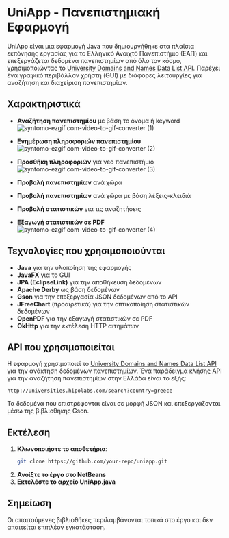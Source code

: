 # UniApp - Πανεπιστημιακή Εφαρμογή

UniApp είναι μια εφαρμογή Java που δημιουργήθηκε στα πλαίσια εκπόνησης εργασίας για το Ελληνικό Ανοιχτό Πανεπιστήμιο (ΕΑΠ) και επεξεργάζεται δεδομένα πανεπιστημίων από όλο τον κόσμο, χρησιμοποιώντας το [University Domains and Names Data List API](https://github.com/Hipo/university-domains-list-api). Παρέχει ένα γραφικό περιβάλλον χρήστη (GUI) με διάφορες λειτουργίες για αναζήτηση και διαχείριση πανεπιστημίων.

## Χαρακτηριστικά

- **Αναζήτηση πανεπιστημίου** με βάση το όνομα ή keyword
 ![syntomo-ezgif com-video-to-gif-converter (1)](https://github.com/user-attachments/assets/eedbbbed-7665-40c0-bb13-8c0051e77483)

- **Ενημέρωση πληροφοριών πανεπιστημίου**
  ![syntomo-ezgif com-video-to-gif-converter (2)](https://github.com/user-attachments/assets/9c9a23ca-f540-473e-9f7a-105f74a846c1)

- **Προσθήκη πληροφοριών** για νεο πανεπιστήμιο
  ![syntomo-ezgif com-video-to-gif-converter (3)](https://github.com/user-attachments/assets/32594f8a-cf51-4778-af7d-a667219f4cbf)

- **Προβολή πανεπιστημίων** ανά χώρα
- **Προβολή πανεπιστημίων** ανά χώρα με βάση λέξεις-κλειδιά
- **Προβολή στατιστικών** για τις αναζητήσεις
- **Εξαγωγή στατιστικών σε PDF**
![syntomo-ezgif com-video-to-gif-converter (4)](https://github.com/user-attachments/assets/bc19cf00-c546-4d6a-9380-ea3093fa9e3b)

## Τεχνολογίες που χρησιμοποιούνται

- **Java** για την υλοποίηση της εφαρμογής
- **JavaFX** για το GUI
- **JPA (EclipseLink)** για την αποθήκευση δεδομένων
- **Apache Derby** ως βάση δεδομένων
- **Gson** για την επεξεργασία JSON δεδομένων από το API
- **JFreeChart** (προαιρετικά) για την οπτικοποίηση στατιστικών δεδομένων
- **OpenPDF** για την εξαγωγή στατιστικών σε PDF
- **OkHttp** για την εκτέλεση HTTP αιτημάτων

## API που χρησιμοποιείται

Η εφαρμογή χρησιμοποιεί το [University Domains and Names Data List API](https://github.com/Hipo/university-domains-list-api) για την ανάκτηση δεδομένων πανεπιστημίων. Ένα παράδειγμα κλήσης API για την αναζήτηση πανεπιστημίων στην Ελλάδα είναι το εξής:

```
http://universities.hipolabs.com/search?country=greece
```

Τα δεδομένα που επιστρέφονται είναι σε μορφή JSON και επεξεργάζονται μέσω της βιβλιοθήκης Gson.

## Εκτέλεση

1. **Κλωνοποιήστε το αποθετήριο**:
   ```sh
   git clone https://github.com/your-repo/uniapp.git
   ```
2. **Ανοίξτε το έργο στο NetBeans**
3. **Εκτελέστε το αρχείο UniApp.java**

## Σημείωση

Οι απαιτούμενες βιβλιοθήκες περιλαμβάνονται τοπικά στο έργο και δεν απαιτείται επιπλέον εγκατάσταση.

